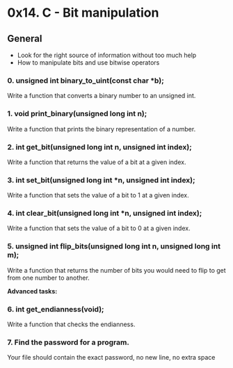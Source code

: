 # 0x14. C - Bit manipulation

## General
- Look for the right source of information without too much help
- How to manipulate bits and use bitwise operators

### 0. unsigned int binary_to_uint(const char *b);
Write a function that converts a binary number to an unsigned int.

### 1. void print_binary(unsigned long int n);
Write a function that prints the binary representation of a number.

### 2. int get_bit(unsigned long int n, unsigned int index);
Write a function that returns the value of a bit at a given index.

### 3. int set_bit(unsigned long int *n, unsigned int index);
Write a function that sets the value of a bit to 1 at a given index.

### 4. int clear_bit(unsigned long int *n, unsigned int index);
Write a function that sets the value of a bit to 0 at a given index.

### 5. unsigned int flip_bits(unsigned long int n, unsigned long int m);
Write a function that returns the number of bits you would need to flip to get from one number to another.

**Advanced tasks:**

### 6. int get_endianness(void);
Write a function that checks the endianness.

### 7. Find the password for a program.
Your file should contain the exact password, no new line, no extra space
